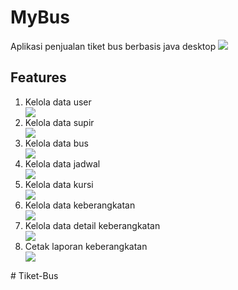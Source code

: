# MyBus
Aplikasi penjualan tiket bus berbasis java desktop
<img src="https://user-images.githubusercontent.com/30565150/38081322-f637a04c-336d-11e8-8c30-1fe325270651.png">

## Features
<ol>
  <li>Kelola data user</li>
  <img src="https://user-images.githubusercontent.com/30565150/38081362-10c2d382-336e-11e8-9c75-a35a64a8372d.png">
  <li>Kelola data supir</li>
  <img src="https://user-images.githubusercontent.com/30565150/38081434-46438fec-336e-11e8-8081-546953eee3a9.png">
  <li>Kelola data bus</li>
  <img src="https://user-images.githubusercontent.com/30565150/38081690-d24d4c94-336e-11e8-90c8-0bce21456749.png">
  <li>Kelola data jadwal</li>
  <img src="https://user-images.githubusercontent.com/30565150/38081484-5cf6b2d2-336e-11e8-8be7-e8e5e4936950.png">
  <li>Kelola data kursi</li>
  <img src="https://user-images.githubusercontent.com/30565150/38081513-6e6ddd10-336e-11e8-9261-89f194e8776c.png">
  <li>Kelola data keberangkatan</li>
  <img src="https://user-images.githubusercontent.com/30565150/38081516-71dd30e0-336e-11e8-9494-f9bdecc49621.png">
  <li>Kelola data detail keberangkatan</li>
  <img src="https://user-images.githubusercontent.com/30565150/38081529-7687803c-336e-11e8-8e43-954692ac74e4.png">
  <li>Cetak laporan keberangkatan</li>
  <img src="https://user-images.githubusercontent.com/30565150/38081687-ce598648-336e-11e8-9727-a6e8d723b347.png">
</ol>
# Tiket-Bus
